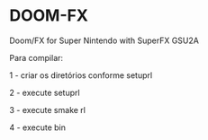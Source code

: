 # DOOM-FX
Doom/FX for Super Nintendo with SuperFX GSU2A

Para compilar:

1 - criar os diretórios conforme setuprl

2 - execute setuprl

3 - execute smake rl 

4 - execute bin


